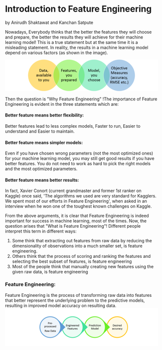 # Introduction to Feature Engineering
by Anirudh Shaktawat and Kanchan Satpute

Nowadays, Everybody thinks that the better the features they will choose and prepare, the better the results they will achieve for their machine learning model! This is a true statement but at the same time it is a misleading statement. In reality, the results in a machine learning model depend on various factors (as shown in the image).

![Pic1](https://github.com/anirudh2312/deep-learning/blob/master/images/Picture1.png)

Then the question is "Why Feature Engineering" !The importance of Feature Engineering is evident in the three statements which are:

#### Better feature means better flexibility:
Better features lead to less complex models, Faster to run, Easier to understand and Easier to maintain.

#### Better feature means simpler models:
Even if you have chosen wrong parameters (not the most optimized ones) for your machine learning model, you may still get good results if you have better features. You do not need to work as hard to pick the right models and the most optimized parameters. 

#### Better feature means better results:
In fact, Xavier Conort (current grandmaster and former 1st ranker on Kaggle) once said, 'The algorithms we used are very standard for Kagglers. We spent most of our efforts in Feature Engineering', when asked in an interview when he won one of the toughest known challenges on Kaggle.

From the above arguments, it is clear that Feature Engineering is indeed important for success in machine learning, most of the times. Now, the question arises that "What is Feature Engineering"! Different people interpret this term in different ways:
1. Some think that extracting out features from raw data by reducing the dimensionality of observations into a much smaller set, is feature engineering. 
2. Others think that the process of scoring and ranking the features and selecting the best subset of features, is feature engineering
3. Most of the people think that manually creating new features using the given raw data, is feature engineering


### Feature Engineering:
Feature Engineering is the process of transforming raw data into features that better represent the underlying problem to the predictive models, resulting in improved model accuracy on resulting data. 
![Pic2](https://github.com/anirudh2312/deep-learning/blob/master/images/Picture2.png)
